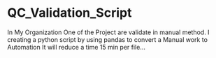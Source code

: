 # QC_Validation_Script

In My Organization One of the Project are validate in manual method. I creating a python script by using pandas to convert a Manual work to Automation
It will reduce a time 15 min per file...
